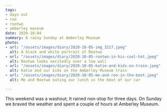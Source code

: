 ```yaml
---
tags:
- days out
- roo
- rootwo
- amberley museum
date: 2020-10-04
summary: A rainy Sunday at Amberley Museum
photo:
- url: "/assets/images/diary/2020-10-05-img_3217.jpeg"
  alt: A black and white portrait of Rootwo
- url: "/assets/images/diary/2020-10-05-rootwo-in-his-cool-hat.jpeg"
  alt: Rootwo looks excitedly over a low wall
- url: "/assets/images/diary/2020-10-05-katie-and-kids-on-train.jpeg"
  alt: Katie and our kids on the Amberley Museum train
- url: "/assets/images/diary/2020-10-05-me-and-roo-in-the-boot.jpeg"
  alt: Me and Rootwo eating our lunch in the boot of our car

---
```

This weekend was a washout; It rained non-stop for three days. On Sunday we braved the weather and spent a couple of hours at Amberley Museum. 